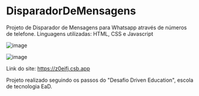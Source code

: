 # DisparadorDeMensagens

Projeto de Disparador de Mensagens para Whatsapp através de números de telefone.
Linguagens utilizadas: HTML, CSS e Javascript

![image](https://user-images.githubusercontent.com/95457629/165322637-13219014-1153-4cc2-af35-6a4f66959893.png)

![image](https://user-images.githubusercontent.com/95457629/165368936-d8d31ccd-0ee1-4fba-ad80-9499a4bed3db.png)

Link do site: https://z0eifj.csb.app

Projeto realizado seguindo os passos do "Desafio Driven Education", escola de tecnologia EaD.


